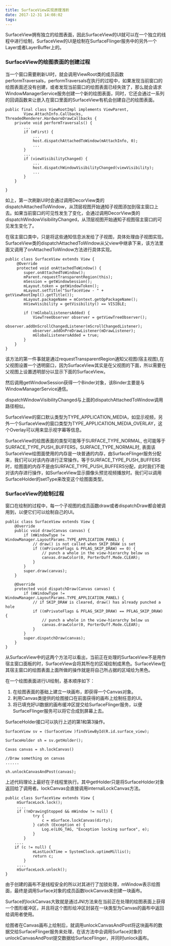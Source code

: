 ```yaml
---
title: SurfaceView实现原理浅析
date: 2017-12-31 14:08:02
tags:
---
```

SurfaceView拥有独立的绘图表面，因此SurfaceView的UI就可以在一个独立的线程中进行绘制，SurfaceView的UI是绘制在SurfaceFlinger服务中的另外一个Layer或者LayerBuffer上的。

### SurfaceView的绘图表面的创建过程

当一个窗口需要刷新UI时，就会调用ViewRoot类的成员函数performTraversals，performTraversals在执行的过程中，如果发现当前窗口的绘图表面还没有创建，或者发现当前窗口的绘图表面已经失效了，那么就会请求WindowManagerService服务创建一个新的绘图表面，同时，它还会通过一系列的回调函数来让嵌入在窗口里面的SurfaceView有机会创建自己的绘图表面。
<!-- more -->
	
	public final class ViewRootImpl implements ViewParent,
	        View.AttachInfo.Callbacks, ThreadedRenderer.HardwareDrawCallbacks {
		private void performTraversals() {
			...
			if (mFirst) {
				...
				host.dispatchAttachedToWindow(mAttachInfo, 0);
				...
			}
			...
			if (viewVisibilityChanged) {
				...
				host.dispatchWindowVisibilityChanged(viewVisibility);
				...
			}		
		}        
	        
	}
	
如上，第一次刷新UI时会通过调用DecorView类的dispatchAttachedToWindow，从顶层视图开始通知子视图添加到宿主窗口上去。如果当前窗口的可见性发生了变化，会通过调用DecorView类的dispatchWindowVisibilityChanged，从顶层视图开始通知子视图宿主窗口的可见发生变化了。

在宿主窗口类中，只是将这些通知信息派发给了子视图，具体处理由子视图实现。SurfaceView类的dispatchAttachedToWindow从父view中继承下来，该方法里面又调用了onAttachedToWindow方法进行具体实现。

	public class SurfaceView extends View {
		 @Override
   		 protected void onAttachedToWindow() {
	        super.onAttachedToWindow();
	        mParent.requestTransparentRegion(this);
	        mSession = getWindowSession();
	        mLayout.token = getWindowToken();
	        mLayout.setTitle("SurfaceView - " + getViewRootImpl().getTitle());
	        mLayout.packageName = mContext.getOpPackageName();
	        mViewVisibility = getVisibility() == VISIBLE;
	
	        if (!mGlobalListenersAdded) {
	            ViewTreeObserver observer = getViewTreeObserver();
	            observer.addOnScrollChangedListener(mScrollChangedListener);
	            observer.addOnPreDrawListener(mDrawListener);
	            mGlobalListenersAdded = true;
	        }
	    }
	}

该方法的第一件事就是通过requestTransparentRegion通知父视图(宿主视图),在父视图设置一个透明窗口，因为SurfaceView其实是在父视图的下面，所以需要在父视图上设置透明部分以显示下面的SurfaceView。

然后调用getWindowSession获得一个Binder对象，该Binder主要是与WindowManagerService通信。

dispatchWindowVisibilityChanged与上面的dispatchAttachedToWindow调用路径相似。

SurfaceView的窗口默认类型为TYPE\_APPLICATION\_MEDIA，如显示视频，另外一个SurfaceView的窗口类型为TYPE\_APPLICATION\_MEDIA_OVERLAY，这个Overlay可以用来显示视字幕等信息。

SurfaceView的绘图表面的类型可能等于SURFACE\_TYPE\_NORMAL, 也可能等于SURFACE\_TYPE\_PUSH\_BUFFERS，SURFACE\_TYPE\_NORMAL时, 表面该SurfaceView绘图面使用的内存是一块普通的内存，由SurfaceFlinger服务分配来，我们可以对该内存进行正常操作。等于SURFACE\_TYPE\_PUSH\_BUFFERS时，绘图面的内存不是由SURFACE\_TYPE\_PUSH\_BUFFERS分配，此时我们不能对该内存进行操作，如SurfaceView显示摄像头预览视频播放时。我们可以调用SurfaceHolder的setType来改变这个绘图面类型。

### SurfaceView的绘制过程

窗口在绘制的过程中，每一个子视图的成员函数draw或者dispatchDraw都会被调用到，以便它们可以绘制自己的UI。

	public class SurfaceView extends View {
		@Override
	    public void draw(Canvas canvas) {
	        if (mWindowType != WindowManager.LayoutParams.TYPE_APPLICATION_PANEL) {
	            // draw() is not called when SKIP_DRAW is set
	            if ((mPrivateFlags & PFLAG_SKIP_DRAW) == 0) {
	                // punch a whole in the view-hierarchy below us
	                canvas.drawColor(0, PorterDuff.Mode.CLEAR);
	            }
	        }
	        super.draw(canvas);
	    }
	
	    @Override
	    protected void dispatchDraw(Canvas canvas) {
	        if (mWindowType != WindowManager.LayoutParams.TYPE_APPLICATION_PANEL) {
	            // if SKIP_DRAW is cleared, draw() has already punched a hole
	            if ((mPrivateFlags & PFLAG_SKIP_DRAW) == PFLAG_SKIP_DRAW) {
	                // punch a whole in the view-hierarchy below us
	                canvas.drawColor(0, PorterDuff.Mode.CLEAR);
	            }
	        }
	        super.dispatchDraw(canvas);
	    }
	}
	
从SurfaceView中的这两个方法可以看出，当前正在处理的SurfaceView不是用作宿主窗口面板的时，SurfaceView会将其所在的区域绘制成黑色。SurfaceView在其宿主窗口的绘图表面上面所做的操作就是将自己所占据的区域绘为黑色。

在一个绘图表面进行UI绘制，基本顺序如下：

1. 在绘图表面的基础上建立一块画布，即获得一个Canvas对象。
2. 利用Canvas类提供的绘图接口在前面获得的画布上绘制任意的UI。
3. 将已填充好UI数据的画布缓冲区提交给SurfaceFlinger服务，以便SurfaceFlinger服务可以将它合成到屏幕上去。

SurfaceHolder接口可以执行上述的第1和第3操作。

	SurfaceView sv = (SurfaceView )findViewById(R.id.surface_view);  
	  
	SurfaceHolder sh = sv.getHolder();  
	  
	Cavas canvas = sh.lockCanvas()  
	  
	//Draw something on canvas  
	......  
	  
	sh.unlockCanvasAndPost(canvas); 
	
上述代码理论上最好在子线程里执行。其中getHolder只是将SurfaceHolder对象返回给了调用者。lockCanvas会直接调用internalLockCanvas方法。

	public class SurfaceView extends View {
		 mSurfaceLock.lock();
		 ....
		 if (!mDrawingStopped && mWindow != null) {
                try {
                    c = mSurface.lockCanvas(dirty);
                } catch (Exception e) {
                    Log.e(LOG_TAG, "Exception locking surface", e);
                }
            }
        ....
        if (c != null) {
                mLastLockTime = SystemClock.uptimeMillis();
                return c;
            }
		 ....
		 mSurfaceLock.unlock();
	}
	
由于创建的画布不是线程安全的所以对其进行了加锁处理，mWindow表示绘图面，最终是调用Surface对象的成员函数lockCanvas来创建一块画布。

Surface的lockCanvas大致就是通过JNI方法来在当前正在处理的绘图表面上获得一个图形缓冲区，并且将这个图形绘冲区封装在一块类型为Canvas的画布中返回给调用者使用。

绘图者在Canvas画布上绘制后，就调用unlockCanvasAndPost将这块画布的数据交给SurfaceFlinger服务来处理，在该方法中会调用Surface对象的unlockCanvasAndPost提交数据给SurfaceFlinger，并同时unlock画布。